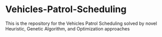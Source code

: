 # Vehicles-Patrol-Scheduling
This is the repository for the Vehicles Patrol Scheduling solved by novel Heuristic, Genetic Algorithm, and Optimization approaches
